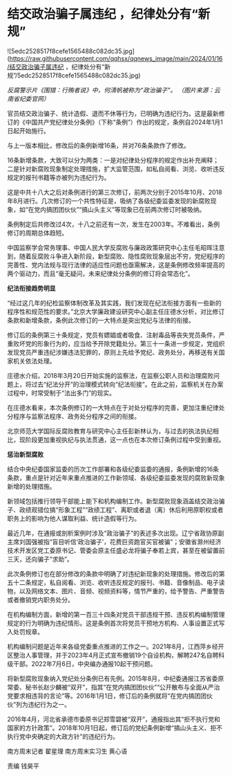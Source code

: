 # 结交政治骗子属违纪 ，纪律处分有“新规”

![5edc2528517f8cefe1565488c082dc35.jpg](https://raw.githubusercontent.com/qqhsx/qqnews_image/main/2024/01/16/结交政治骗子属违纪 ，纪律处分有“新规”/5edc2528517f8cefe1565488c082dc35.jpg)

 _反腐警示片《围猎：行贿者说》中，何清帆被称为“政治骗子”。 （图片来源：云南省纪委官网）_

官员结交政治骗子、统计造假、退而不休等行为，已明确为违纪行为。这是最新修订的《中国共产党纪律处分条例》（下称“条例”）作出的规定，条例自2024年1月1日起开始施行。

与上一版本相比，修改后的条例新增16条，并对76条条款作了修改。

16条新增条款，大致可以分为两类：一是对纪律处分程序的规定作出补充阐释；二是针对新腐败现象制定处理措施，扩大监管范围，如私自阅看、浏览、收听违反规定的报刊书籍等亦被列为违纪行为。

这是中共十八大之后对条例进行的第三次修订，前两次分别于2015年10月、2018年8月进行。几次修订的一个共性特征是，吸纳了各级纪委监委发现的新腐败现象，如“在党内搞团团伙伙”“搞山头主义”等现象已在前两次修订时被吸纳。

条例制定后共修改过4次，十八之前还有一次，发生在2003年。不难看出，条例修订的周期总体趋短。

中国监察学会常务理事、中国人民大学反腐败与廉政政策研究中心主任毛昭晖注意到，随着反腐败斗争进入新阶段，新型腐败、隐性腐败现象层出不穷，党纪程序的完善性、党内法规与现行法律的适应性问题也亟需解决，这是条例修改频率提高的两个驱动力，而且“毫无疑问，未来纪律处分条例的修订将会常态化”。

**纪法衔接趋势明显**

“经过这几年的纪检监察体制改革及其实践，我们发现在纪法衔接方面有一些新的程序性和规范性的要求。”北京大学廉政建设研究中心副主任庄德水分析，对比修订条款和新增条款，条例此次修订的一大特点是突出党纪与法律的衔接。

修订后的条例第三十条规定，党员有嫖娼或者吸食、注射毒品等丧失党员条件，严重败坏党的形象行为的，应当给予开除党籍处分。第三十一条进一步规定，党组织发现党员严重违纪涉嫌违法犯罪的，原则上先给予党纪、政务处分，再移送有关国家机关依法处理。

庄德水介绍，2018年3月20日开始实施的监察法，在监察公职人员和治理腐败问题上，将过去“纪法分开”的治理模式转向“纪法衔接”。在此之前，监察机关在办案过程中，时常受制于“法出多门”的现实。

在庄德水看来，本次条例修订的一大特点在于对处分程序的完善，更加注重纪律处分程序与监察法程序、政务处分程序之间的衔接。

北京师范大学国际反腐败教育与研究中心主任彭新林认为，与过去的执法执纪相比，现阶段更加重视执纪与执法贯通，这一点也在本次修订条例过程中受到重视。

**惩治新型腐败**

结合中央纪委国家监委的历次工作部署和各级纪委监委的通报，条例新增的16条条款，重点是针对近年来重点推进的工作新领域、各级纪委监委发现的腐败新现象新增的处理措施。

新领域包括推行领导干部能上能下和机构编制工作。新型腐败现象涵盖结交政治骗子、政绩观错位搞“形象工程”“政绩工程”、离职或者退（离）休后利用原职权或者职务上的影响为他人谋取利益、统计造假等行为。

最近几年，在通报或剖析案例时涉及“政治骗子”的表述多次出现。辽宁省政协原副主席刘国强被指“盲目听信‘政治骗子’，花费巨资跑官买官被骗”；安徽省滁州经济技术开发区党工委原书记、管委会原主任盛必龙将骗子奉若上宾，甚至在被留置前三天，还向骗子“求助”。

此次条例修订也在部分修改的条款中明确了对违纪新现象的处理措施。修改后的第五十二条规定，私自阅看、浏览、收听违反规定的报刊、书籍、音像制品、电子读物，以及网络文本、图片、音频、视频资料等，情节严重的，给予警告、严重警告或者撤销党内职务处分。

在机构编制方面，新增的第一百三十四条对党员干部违规干预、违反机构编制管理规定的行为明确为违纪情形。这是条例首次将党员干预地方机构、人事设置正式写入处罚规章。

机构编制问题是近年来各级党委重点推进的工作之一。2021年8月，江西萍乡经开区整治人事管理，并于2023年4月正式宣布撤销19个自设机构，解聘247名自聘科级干部。2022年7月6日，中央编办通报10起干预问题。

将新型腐败现象纳入党纪处分条例已有先例。2015年8月，中纪委通报江苏省委原常委、秘书长赵少麟被“双开”，指其“在党内搞团团伙伙”“公开散布与全面从严治党要求相违背的言论”等。2016年1月1日，修订后的条例就将“在党内搞团团伙伙”列为违纪行为之一。

2016年4月，河北省承德市委原书记郑雪碧被“双开”，通报指出其“拒不执行党和国家的方针政策”。2018年10月1日起，修订后的党纪条例新增“搞山头主义、拒不执行党中央确定的大政方针”的违纪行为。

南方周末记者 翟星理 南方周末实习生 黄心语

责编 钱昊平

